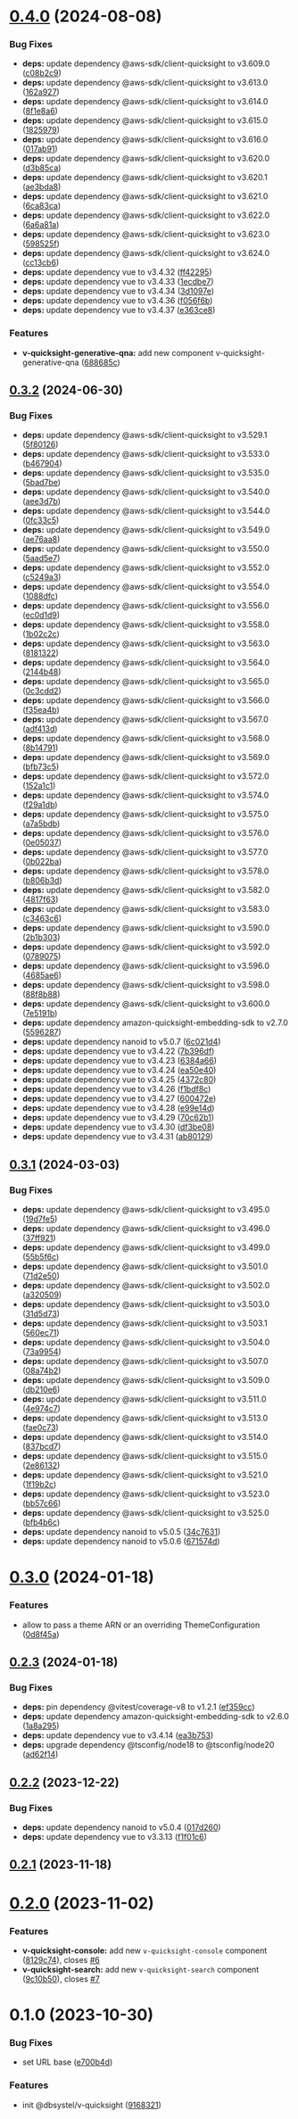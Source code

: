 

# [0.4.0](https://github.com/dbsystel/v-quicksight/compare/0.3.2...0.4.0) (2024-08-08)


### Bug Fixes

* **deps:** update dependency @aws-sdk/client-quicksight to v3.609.0 ([c08b2c9](https://github.com/dbsystel/v-quicksight/commit/c08b2c9911596c65bb5dd76dd43e0deda2a2a8a8))
* **deps:** update dependency @aws-sdk/client-quicksight to v3.613.0 ([162a927](https://github.com/dbsystel/v-quicksight/commit/162a9273a284053d1a829285494ffbd336fccf21))
* **deps:** update dependency @aws-sdk/client-quicksight to v3.614.0 ([8f1e8a6](https://github.com/dbsystel/v-quicksight/commit/8f1e8a6fbb24e578cce0487bf2e99e9104effc99))
* **deps:** update dependency @aws-sdk/client-quicksight to v3.615.0 ([1825979](https://github.com/dbsystel/v-quicksight/commit/18259795d42bcf2bb3e089b8e1e3bb5299a20827))
* **deps:** update dependency @aws-sdk/client-quicksight to v3.616.0 ([017ab91](https://github.com/dbsystel/v-quicksight/commit/017ab9119cbfc6530fa572873212298c627ee4c4))
* **deps:** update dependency @aws-sdk/client-quicksight to v3.620.0 ([d3b85ca](https://github.com/dbsystel/v-quicksight/commit/d3b85cabb1d99600b662913eb8fd6bf7ff8ccd72))
* **deps:** update dependency @aws-sdk/client-quicksight to v3.620.1 ([ae3bda8](https://github.com/dbsystel/v-quicksight/commit/ae3bda862148a8e8f40d25f6d7fb82f99a80fa1d))
* **deps:** update dependency @aws-sdk/client-quicksight to v3.621.0 ([6ca83ca](https://github.com/dbsystel/v-quicksight/commit/6ca83ca81315dae5c21e1a5dc74cca90bdcf8f02))
* **deps:** update dependency @aws-sdk/client-quicksight to v3.622.0 ([6a6a81a](https://github.com/dbsystel/v-quicksight/commit/6a6a81a4253e1def6ecfcab5c22ed4e29e059d0d))
* **deps:** update dependency @aws-sdk/client-quicksight to v3.623.0 ([598525f](https://github.com/dbsystel/v-quicksight/commit/598525f2751a54070b9ff214ba7163a42a99d405))
* **deps:** update dependency @aws-sdk/client-quicksight to v3.624.0 ([cc13cb6](https://github.com/dbsystel/v-quicksight/commit/cc13cb6b0bef9b629db5c0b5374345932b7d574a))
* **deps:** update dependency vue to v3.4.32 ([ff42295](https://github.com/dbsystel/v-quicksight/commit/ff42295407d5f5cff46c82d9ce952c09216c4212))
* **deps:** update dependency vue to v3.4.33 ([1ecdbe7](https://github.com/dbsystel/v-quicksight/commit/1ecdbe717f4284fe2b5a6b09e252f217aa53c41b))
* **deps:** update dependency vue to v3.4.34 ([3d1097e](https://github.com/dbsystel/v-quicksight/commit/3d1097e2020f857d77acce044f933d5e507c0a79))
* **deps:** update dependency vue to v3.4.36 ([f056f6b](https://github.com/dbsystel/v-quicksight/commit/f056f6b4d29fc9f46b5f83b675b3ba7492c7ba81))
* **deps:** update dependency vue to v3.4.37 ([e363ce8](https://github.com/dbsystel/v-quicksight/commit/e363ce82a4d0cf6c062b92efdb426d7d8c6746ae))


### Features

* **v-quicksight-generative-qna:** add new component v-quicksight-generative-qna ([688685c](https://github.com/dbsystel/v-quicksight/commit/688685c8de0068dac966d9843a0ff0a2f87f9656))

## [0.3.2](https://github.com/dbsystel/v-quicksight/compare/0.3.1...0.3.2) (2024-06-30)


### Bug Fixes

* **deps:** update dependency @aws-sdk/client-quicksight to v3.529.1 ([5f80126](https://github.com/dbsystel/v-quicksight/commit/5f80126c22bd34e47a1025eb85c812ebbd8b7385))
* **deps:** update dependency @aws-sdk/client-quicksight to v3.533.0 ([b467904](https://github.com/dbsystel/v-quicksight/commit/b4679043d255c2ae70c047cfa31b956e65f0e15f))
* **deps:** update dependency @aws-sdk/client-quicksight to v3.535.0 ([5bad7be](https://github.com/dbsystel/v-quicksight/commit/5bad7beda92fd35062f11c1fa27cca24bb372293))
* **deps:** update dependency @aws-sdk/client-quicksight to v3.540.0 ([aee3d7b](https://github.com/dbsystel/v-quicksight/commit/aee3d7b177d01dd4809270eb0b9e74d3846b987b))
* **deps:** update dependency @aws-sdk/client-quicksight to v3.544.0 ([0fc33c5](https://github.com/dbsystel/v-quicksight/commit/0fc33c53ed89b02e6d8dfe8abae8b17762ae7356))
* **deps:** update dependency @aws-sdk/client-quicksight to v3.549.0 ([ae76aa8](https://github.com/dbsystel/v-quicksight/commit/ae76aa81c6c3b49d34191ea0ee559b186aeefe36))
* **deps:** update dependency @aws-sdk/client-quicksight to v3.550.0 ([5aad5e7](https://github.com/dbsystel/v-quicksight/commit/5aad5e73362b15302ec23d16d45854b4f7325275))
* **deps:** update dependency @aws-sdk/client-quicksight to v3.552.0 ([c5249a3](https://github.com/dbsystel/v-quicksight/commit/c5249a360bb4196210f1e2bbd67ba36049dd903d))
* **deps:** update dependency @aws-sdk/client-quicksight to v3.554.0 ([1088dfc](https://github.com/dbsystel/v-quicksight/commit/1088dfc885dc3c90d6ada126da03c514400ca8d0))
* **deps:** update dependency @aws-sdk/client-quicksight to v3.556.0 ([ec0d1d9](https://github.com/dbsystel/v-quicksight/commit/ec0d1d984d13d5ab12f5a335656bb011fa82b0e5))
* **deps:** update dependency @aws-sdk/client-quicksight to v3.558.0 ([1b02c2c](https://github.com/dbsystel/v-quicksight/commit/1b02c2c672e227befa940c9b05151274c3dd64e6))
* **deps:** update dependency @aws-sdk/client-quicksight to v3.563.0 ([8181322](https://github.com/dbsystel/v-quicksight/commit/8181322037a622eab5b14aafa507ca7dcf767245))
* **deps:** update dependency @aws-sdk/client-quicksight to v3.564.0 ([2144b48](https://github.com/dbsystel/v-quicksight/commit/2144b486fc0aca34c5b38d62a2df177bc76dddb3))
* **deps:** update dependency @aws-sdk/client-quicksight to v3.565.0 ([0c3cdd2](https://github.com/dbsystel/v-quicksight/commit/0c3cdd22982a8aa06b2c8ca5928f499b13a37720))
* **deps:** update dependency @aws-sdk/client-quicksight to v3.566.0 ([f35ea4b](https://github.com/dbsystel/v-quicksight/commit/f35ea4b23a260832aad3b563e73421bedffd6c35))
* **deps:** update dependency @aws-sdk/client-quicksight to v3.567.0 ([adf413d](https://github.com/dbsystel/v-quicksight/commit/adf413d8417d265c04280e3c491696b008ce60be))
* **deps:** update dependency @aws-sdk/client-quicksight to v3.568.0 ([8b14791](https://github.com/dbsystel/v-quicksight/commit/8b14791c73554551adf0720c6139ad8fdf009a71))
* **deps:** update dependency @aws-sdk/client-quicksight to v3.569.0 ([bfb73c5](https://github.com/dbsystel/v-quicksight/commit/bfb73c502eaf40fe35d14923d3c16904c64376ca))
* **deps:** update dependency @aws-sdk/client-quicksight to v3.572.0 ([152a1c1](https://github.com/dbsystel/v-quicksight/commit/152a1c1d7d5393dcacd54c0078c0cd5c6479b9f5))
* **deps:** update dependency @aws-sdk/client-quicksight to v3.574.0 ([f29a1db](https://github.com/dbsystel/v-quicksight/commit/f29a1db46f043eefae183fb4fd7790c21058ee2b))
* **deps:** update dependency @aws-sdk/client-quicksight to v3.575.0 ([a7a5bdb](https://github.com/dbsystel/v-quicksight/commit/a7a5bdb05c9dfeee5c5d8cc6317be19e164cd419))
* **deps:** update dependency @aws-sdk/client-quicksight to v3.576.0 ([0e05037](https://github.com/dbsystel/v-quicksight/commit/0e05037a229561282e9d5801ec019383e83cc7da))
* **deps:** update dependency @aws-sdk/client-quicksight to v3.577.0 ([0b022ba](https://github.com/dbsystel/v-quicksight/commit/0b022bab7c97a595a4907ef6fe03808e356c9aef))
* **deps:** update dependency @aws-sdk/client-quicksight to v3.578.0 ([b806b3d](https://github.com/dbsystel/v-quicksight/commit/b806b3d7947520530919437accddbed4e8e95404))
* **deps:** update dependency @aws-sdk/client-quicksight to v3.582.0 ([4817f63](https://github.com/dbsystel/v-quicksight/commit/4817f63816e2f2142dca651bf52a015fe12fc671))
* **deps:** update dependency @aws-sdk/client-quicksight to v3.583.0 ([c3463c6](https://github.com/dbsystel/v-quicksight/commit/c3463c662cc5121504af29394a91742ea2251bb7))
* **deps:** update dependency @aws-sdk/client-quicksight to v3.590.0 ([2b1b303](https://github.com/dbsystel/v-quicksight/commit/2b1b30312a7a6b93b78077112031d219a6ded50b))
* **deps:** update dependency @aws-sdk/client-quicksight to v3.592.0 ([0789075](https://github.com/dbsystel/v-quicksight/commit/078907564ac1797e7dc5ce37e96fd4395dc9d5c5))
* **deps:** update dependency @aws-sdk/client-quicksight to v3.596.0 ([4685ae6](https://github.com/dbsystel/v-quicksight/commit/4685ae62699a5739659e3b868c1e0723182bf5e3))
* **deps:** update dependency @aws-sdk/client-quicksight to v3.598.0 ([88f8b88](https://github.com/dbsystel/v-quicksight/commit/88f8b882ce1fccf220132994f96b427230f9d1ea))
* **deps:** update dependency @aws-sdk/client-quicksight to v3.600.0 ([7e5191b](https://github.com/dbsystel/v-quicksight/commit/7e5191bae998812f06259b9b1382094cdcc7204f))
* **deps:** update dependency amazon-quicksight-embedding-sdk to v2.7.0 ([5596287](https://github.com/dbsystel/v-quicksight/commit/5596287520746498ef9d1b61fdf4e3c6d7364f3f))
* **deps:** update dependency nanoid to v5.0.7 ([6c021d4](https://github.com/dbsystel/v-quicksight/commit/6c021d45e2b1ad4d8c4f524ff1b8beb54466f056))
* **deps:** update dependency vue to v3.4.22 ([7b396df](https://github.com/dbsystel/v-quicksight/commit/7b396dfa75c5346248e9ba0ff9725f724c7d565d))
* **deps:** update dependency vue to v3.4.23 ([6384a66](https://github.com/dbsystel/v-quicksight/commit/6384a66b3d5d15acf3e79ceb52b8a31be80410a2))
* **deps:** update dependency vue to v3.4.24 ([ea50e40](https://github.com/dbsystel/v-quicksight/commit/ea50e40d003c2b45f985afce03ec5244077e9f4c))
* **deps:** update dependency vue to v3.4.25 ([4372c80](https://github.com/dbsystel/v-quicksight/commit/4372c8007df967765d8605561a60f7219649f75f))
* **deps:** update dependency vue to v3.4.26 ([f1bdf8c](https://github.com/dbsystel/v-quicksight/commit/f1bdf8cecb9b16b90b748720f5468396d7aa7907))
* **deps:** update dependency vue to v3.4.27 ([600472e](https://github.com/dbsystel/v-quicksight/commit/600472ef629c5076b7feda582187ac6c725e98a0))
* **deps:** update dependency vue to v3.4.28 ([e99e14d](https://github.com/dbsystel/v-quicksight/commit/e99e14dc85aeebe34dd08c50650fc569b9bb8497))
* **deps:** update dependency vue to v3.4.29 ([70c62b1](https://github.com/dbsystel/v-quicksight/commit/70c62b1a7f0a469a9be6eec59573aa6110a7aa6e))
* **deps:** update dependency vue to v3.4.30 ([df3be08](https://github.com/dbsystel/v-quicksight/commit/df3be084c0e354e2831b38cd28b49e0070aa05a6))
* **deps:** update dependency vue to v3.4.31 ([ab80129](https://github.com/dbsystel/v-quicksight/commit/ab801296ece3852f4354c5abfa350a1e7851a2b1))

## [0.3.1](https://github.com/dbsystel/v-quicksight/compare/0.3.0...0.3.1) (2024-03-03)


### Bug Fixes

* **deps:** update dependency @aws-sdk/client-quicksight to v3.495.0 ([19d7fe5](https://github.com/dbsystel/v-quicksight/commit/19d7fe5f4c36bcf7dbf65337c648bf3f62c96566))
* **deps:** update dependency @aws-sdk/client-quicksight to v3.496.0 ([37ff921](https://github.com/dbsystel/v-quicksight/commit/37ff9217b49d57463f204b655d734be8166e7750))
* **deps:** update dependency @aws-sdk/client-quicksight to v3.499.0 ([55b5f6c](https://github.com/dbsystel/v-quicksight/commit/55b5f6cd1f8f6257d7d437e9281dfc5a48eb58da))
* **deps:** update dependency @aws-sdk/client-quicksight to v3.501.0 ([71d2e50](https://github.com/dbsystel/v-quicksight/commit/71d2e50511d644e1af9283ced1ddcf0813d93bdd))
* **deps:** update dependency @aws-sdk/client-quicksight to v3.502.0 ([a320509](https://github.com/dbsystel/v-quicksight/commit/a320509294c2d66ea7b4dc398bda11292835d4e6))
* **deps:** update dependency @aws-sdk/client-quicksight to v3.503.0 ([31d5d73](https://github.com/dbsystel/v-quicksight/commit/31d5d73e91d7635a6021ae2e74f90944ea8964fc))
* **deps:** update dependency @aws-sdk/client-quicksight to v3.503.1 ([560ec71](https://github.com/dbsystel/v-quicksight/commit/560ec71025212a97d1e806290481405375282078))
* **deps:** update dependency @aws-sdk/client-quicksight to v3.504.0 ([73a9954](https://github.com/dbsystel/v-quicksight/commit/73a995406c160e87f5e327b6b6ceeebe26a33808))
* **deps:** update dependency @aws-sdk/client-quicksight to v3.507.0 ([08a74b2](https://github.com/dbsystel/v-quicksight/commit/08a74b2a63ffe679b3d768d2745feede80d62097))
* **deps:** update dependency @aws-sdk/client-quicksight to v3.509.0 ([db210e6](https://github.com/dbsystel/v-quicksight/commit/db210e620ccd246a7b3b8676adb681fd4fa01b29))
* **deps:** update dependency @aws-sdk/client-quicksight to v3.511.0 ([4e974c7](https://github.com/dbsystel/v-quicksight/commit/4e974c774aac76188794abba1151bf53a75aa96c))
* **deps:** update dependency @aws-sdk/client-quicksight to v3.513.0 ([fae0c73](https://github.com/dbsystel/v-quicksight/commit/fae0c738da1a334465678bb6eee44b4051cb3511))
* **deps:** update dependency @aws-sdk/client-quicksight to v3.514.0 ([837bcd7](https://github.com/dbsystel/v-quicksight/commit/837bcd7223533478c662d0c4bf7a1ae8a7cfa573))
* **deps:** update dependency @aws-sdk/client-quicksight to v3.515.0 ([2e86132](https://github.com/dbsystel/v-quicksight/commit/2e861323823d47abed14481e5614cb79353d70a1))
* **deps:** update dependency @aws-sdk/client-quicksight to v3.521.0 ([1f19b2c](https://github.com/dbsystel/v-quicksight/commit/1f19b2c4a7f222f0b2b0aeac645410367325f72c))
* **deps:** update dependency @aws-sdk/client-quicksight to v3.523.0 ([bb57c66](https://github.com/dbsystel/v-quicksight/commit/bb57c66c024be5a54d2dad0121eaa6d654435680))
* **deps:** update dependency @aws-sdk/client-quicksight to v3.525.0 ([bfb4b6c](https://github.com/dbsystel/v-quicksight/commit/bfb4b6cde55c4249f8746652e468cfe9befe1c83))
* **deps:** update dependency nanoid to v5.0.5 ([34c7631](https://github.com/dbsystel/v-quicksight/commit/34c76317072d7a4fdb41e442831d5ab7fbd7799f))
* **deps:** update dependency nanoid to v5.0.6 ([671574d](https://github.com/dbsystel/v-quicksight/commit/671574d2f84b4761a43a18a635687e13ece9be58))

# [0.3.0](https://github.com/dbsystel/v-quicksight/compare/0.2.3...0.3.0) (2024-01-18)


### Features

* allow to pass a theme ARN or an overriding ThemeConfiguration ([0d8f45a](https://github.com/dbsystel/v-quicksight/commit/0d8f45a5a2ff37dc247f97a4809c03afac134734))

## [0.2.3](https://github.com/dbsystel/v-quicksight/compare/0.2.2...0.2.3) (2024-01-18)


### Bug Fixes

* **deps:** pin dependency @vitest/coverage-v8 to v1.2.1 ([ef359cc](https://github.com/dbsystel/v-quicksight/commit/ef359cc8030efba7fce7a278f576e30fb3d41697))
* **deps:** update dependency amazon-quicksight-embedding-sdk to v2.6.0 ([1a8a295](https://github.com/dbsystel/v-quicksight/commit/1a8a2957d869850809a81a8e592a6157ae78dff4))
* **deps:** update dependency vue to v3.4.14 ([ea3b753](https://github.com/dbsystel/v-quicksight/commit/ea3b75310e46304ee5fda71ae2808cc90b43f40f))
* **deps:** upgrade dependency @tsconfig/node18 to @tsconfig/node20 ([ad62f14](https://github.com/dbsystel/v-quicksight/commit/ad62f14b948f8f1a8829581970d0fa2ef5e6104f))

## [0.2.2](https://github.com/dbsystel/v-quicksight/compare/0.2.1...0.2.2) (2023-12-22)


### Bug Fixes

* **deps:** update dependency nanoid to v5.0.4 ([017d260](https://github.com/dbsystel/v-quicksight/commit/017d260c62ae33962bd773404c10d610590d2a9c))
* **deps:** update dependency vue to v3.3.13 ([f1f01c6](https://github.com/dbsystel/v-quicksight/commit/f1f01c6c8a163b51b3def840e8140f6c2eeca2d3))

## [0.2.1](https://github.com/dbsystel/v-quicksight/compare/0.2.0...0.2.1) (2023-11-18)

# [0.2.0](https://github.com/dbsystel/v-quicksight/compare/0.1.0...0.2.0) (2023-11-02)


### Features

* **v-quicksight-console:** add new `v-quicksight-console` component ([8129c74](https://github.com/dbsystel/v-quicksight/commit/8129c749de2c538c75c59f42847c18ca330e3089)), closes [#6](https://github.com/dbsystel/v-quicksight/issues/6)
* **v-quicksight-search:** add new `v-quicksight-search` component ([9c10b50](https://github.com/dbsystel/v-quicksight/commit/9c10b50c021df2c00a3bf68d51beaf547b2f97ce)), closes [#7](https://github.com/dbsystel/v-quicksight/issues/7)

# 0.1.0 (2023-10-30)


### Bug Fixes

* set URL base ([e700b4d](https://github.com/dbsystel/v-quicksight/commit/e700b4dbf74833650a7086509b44dd3f936abd02))


### Features

* init @dbsystel/v-quicksight ([9168321](https://github.com/dbsystel/v-quicksight/commit/91683218d6817612128555cad03d581484e5b657))
